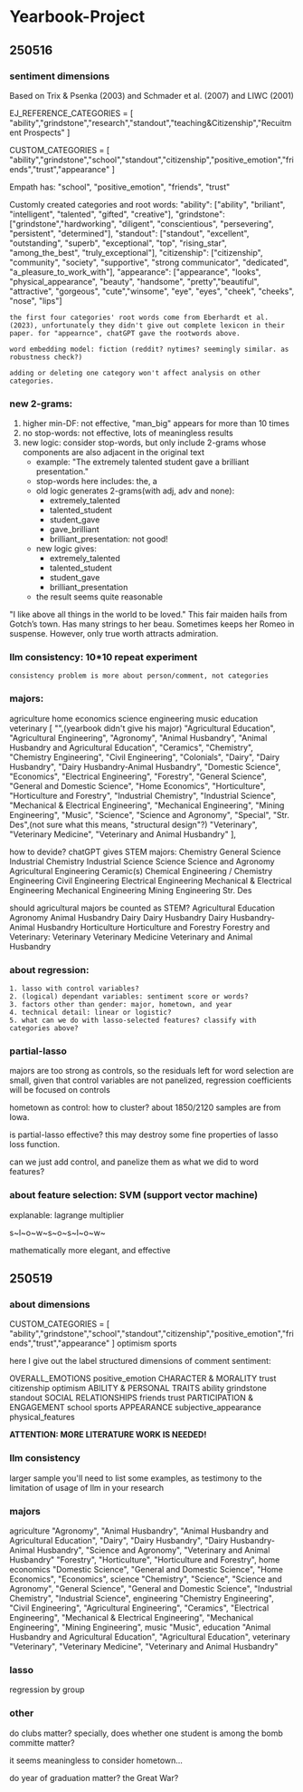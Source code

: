# Yearbook-Project

## 250516

### sentiment dimensions

Based on Trix & Psenka (2003) and Schmader et al. (2007) and LIWC (2001)

EJ_REFERENCE_CATEGORIES = [
    "ability","grindstone","research","standout","teaching&Citizenship","Recuitment Prospects"
]

CUSTOM_CATEGORIES = [
    "ability","grindstone","school","standout","citizenship","positive_emotion","friends","trust","appearance"
]

Empath has: "school", "positive_emotion", "friends", "trust"

Customly created categories and root words:
    "ability": 
        ["ability", "briliant", "intelligent", "talented", "gifted", "creative"],
    "grindstone": 
        ["grindstone","hardworking", "diligent", "conscientious", "persevering", "persistent", "determined"],
    "standout": 
        ["standout", "excellent", "outstanding", "superb", "exceptional", "top", "rising_star", "among_the_best", "truly_exceptional"],
    "citizenship": 
        ["citizenship", "community", "society", "supportive", "strong communicator", "dedicated", "a_pleasure_to_work_with"],
    "appearance": 
        ["appearance", "looks", "physical_appearance", "beauty", "handsome", "pretty","beautiful", "attractive", "gorgeous", "cute","winsome", "eye", "eyes", "cheek", "cheeks", "nose", "lips"]
    
    the first four categories' root words come from Eberhardt et al.(2023), unfortunately they didn't give out complete lexicon in their paper. for "appearnce", chatGPT gave the rootwords above.

    word embedding model: fiction (reddit? nytimes? seemingly similar. as robustness check?)

    adding or deleting one category won't affect analysis on other categories.

### new 2-grams: 

1. higher min-DF: not effective, "man_big" appears for more than 10 times
2. no stop-words: not effective, lots of meaningless results
3. new logic: consider stop-words, but only include 2-grams whose components are also adjacent in the original text
    - example: "The extremely talented student gave a brilliant presentation."
    - stop-words here includes: the, a
    - old logic generates 2-grams(with adj, adv and none):
        - extremely_talented  
        - talented_student  
        - student_gave  
        - gave_brilliant  
        - brilliant_presentation: not good!
    - new logic gives:
        - extremely_talented  
        - talented_student  
        - student_gave
        - brilliant_presentation
    - the result seems quite reasonable

\"I like above all things in the world to be loved.\" This fair maiden hails from Gotch’s town. Has many strings to her beau. Sometimes keeps her Romeo in suspense. However, only true worth attracts admiration.

### llm consistency: 10*10 repeat experiment

    consistency problem is more about person/comment, not categories

### majors:
agriculture
home economics
science
engineering
music
education
veterinary
    [
    "",(yearbook didn't give his major)
    "Agricultural Education",
    "Agricultural Engineering",
    "Agronomy",
    "Animal Husbandry",
    "Animal Husbandry and Agricultural Education",
    "Ceramics",
    "Chemistry",
    "Chemistry Engineering",
    "Civil Engineering",
    "Colonials",
    "Dairy",
    "Dairy Husbandry",
    "Dairy Husbandry-Animal Husbandry",
    "Domestic Science",
    "Economics",
    "Electrical Engineering",
    "Forestry",
    "General Science",
    "General and Domestic Science",
    "Home Economics",
    "Horticulture",
    "Horticulture and Forestry",
    "Industrial Chemistry",
    "Industrial Science",
    "Mechanical & Electrical Engineering",
    "Mechanical Engineering",
    "Mining Engineering",
    "Music",
    "Science",
    "Science and Agronomy",
    "Special",
    "Str. Des",(not sure what this means, "structural design"?)
    "Veterinary",
    "Veterinary Medicine",
    "Veterinary and Animal Husbandry"
  ],

how to devide? chatGPT gives STEM majors:
    Chemistry
    General Science
    Industrial Chemistry
    Industrial Science
    Science
    Science and Agronomy
    Agricultural Engineering
    Ceramic(s)
    Chemical Engineering / Chemistry Engineering
    Civil Engineering
    Electrical Engineering
    Mechanical & Electrical Engineering
    Mechanical Engineering
    Mining Engineering
    Str. Des

should agricultural majors be counted as STEM?
    Agricultural Education
    Agronomy
    Animal Husbandry
    Dairy
    Dairy Husbandry
    Dairy Husbandry-Animal Husbandry
    Horticulture
    Horticulture and Forestry
    Forestry
and Veterinary:
    Veterinary
    Veterinary Medicine
    Veterinary and Animal Husbandry

### about regression:

    1. lasso with control variables?
    2. (logical) dependant variables: sentiment score or words?
    3. factors other than gender: major, hometown, and year
    4. technical detail: linear or logistic?
    5. what can we do with lasso-selected features? classify with categories above?

### partial-lasso

majors are too strong as controls, so the residuals left for word selection are small, given that control variables are not panelized, regression coefficients will be focused on controls

hometown as control: how to cluster? about 1850/2120 samples are from Iowa.

is partial-lasso effective? this may destroy some fine properties of lasso loss function.

can we just add control, and panelize them as what we did to word features?

### about feature selection: SVM (support vector machine)

explanable: lagrange multiplier

s~l~o~w~s~o~s~l~o~w~

mathematically more elegant, and effective

## 250519

### about dimensions

CUSTOM_CATEGORIES = [
    "ability","grindstone","school","standout","citizenship","positive_emotion","friends","trust","appearance"
]
optimism
sports

here I give out the label structured dimensions of comment sentiment:

OVERALL_EMOTIONS
    positive_emotion
CHARACTER & MORALITY
    trust
    citizenship
    optimism
ABILITY & PERSONAL TRAITS
    ability
    grindstone
    standout
SOCIAL RELATIONSHIPS
    friends
    trust
PARTICIPATION & ENGAGEMENT
    school
    sports
APPEARANCE
    subjective_appearance
    physical_features

**ATTENTION: MORE LITERATURE WORK IS NEEDED!**

### llm consistency
larger sample
you'll need to list some examples, as testimony to the limitation of usage of llm in your research

### majors
agriculture
    "Agronomy",
    "Animal Husbandry",
    "Animal Husbandry and Agricultural Education",
    "Dairy",
    "Dairy Husbandry",
    "Dairy Husbandry-Animal Husbandry",
    "Science and Agronomy",
    "Veterinary and Animal Husbandry"
    "Forestry",
    "Horticulture",
    "Horticulture and Forestry",
home economics
    "Domestic Science",
    "General and Domestic Science",
    "Home Economics",
    "Economics",
science
    "Chemistry",
    "Science",
    "Science and Agronomy",
    "General Science",
    "General and Domestic Science",
    "Industrial Chemistry",
    "Industrial Science",
engineering
    "Chemistry Engineering",
    "Civil Engineering",
    "Agricultural Engineering",
    "Ceramics",
    "Electrical Engineering",
    "Mechanical & Electrical Engineering",
    "Mechanical Engineering",
    "Mining Engineering",
music
    "Music",
education
    "Animal Husbandry and Agricultural Education",
    "Agricultural Education",
veterinary
    "Veterinary",
    "Veterinary Medicine",
    "Veterinary and Animal Husbandry"

### lasso

regression by group

### other
do clubs matter? specially, does whether one student is among the bomb committe matter?

it seems meaningless to consider hometown...

do year of graduation matter? the Great War?



